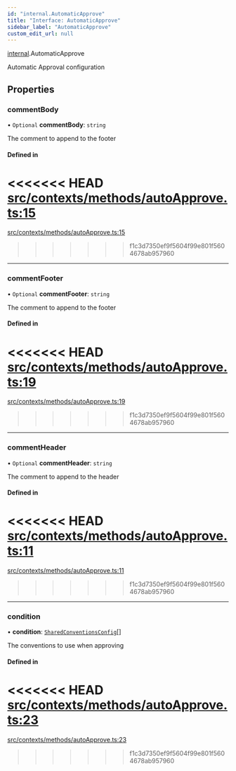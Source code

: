 ```yaml
---
id: "internal.AutomaticApprove"
title: "Interface: AutomaticApprove"
sidebar_label: "AutomaticApprove"
custom_edit_url: null
---
```


[internal](../modules/internal.md).AutomaticApprove

Automatic Approval configuration

## Properties

### commentBody

• `Optional` **commentBody**: `string`

The comment to append to the footer

#### Defined in

<<<<<<< HEAD
[src/contexts/methods/autoApprove.ts:15](https://github.com/Resnovas/smartcloud/blob/b9e22a9/src/contexts/methods/autoApprove.ts#L15)
=======
[src/contexts/methods/autoApprove.ts:15](https://github.com/Resnovas/smartcloud/blob/b91f5b4/src/contexts/methods/autoApprove.ts#L15)
>>>>>>> f1c3d7350ef9f5604f99e801f5604678ab957960

___

### commentFooter

• `Optional` **commentFooter**: `string`

The comment to append to the footer

#### Defined in

<<<<<<< HEAD
[src/contexts/methods/autoApprove.ts:19](https://github.com/Resnovas/smartcloud/blob/b9e22a9/src/contexts/methods/autoApprove.ts#L19)
=======
[src/contexts/methods/autoApprove.ts:19](https://github.com/Resnovas/smartcloud/blob/b91f5b4/src/contexts/methods/autoApprove.ts#L19)
>>>>>>> f1c3d7350ef9f5604f99e801f5604678ab957960

___

### commentHeader

• `Optional` **commentHeader**: `string`

The comment to append to the header

#### Defined in

<<<<<<< HEAD
[src/contexts/methods/autoApprove.ts:11](https://github.com/Resnovas/smartcloud/blob/b9e22a9/src/contexts/methods/autoApprove.ts#L11)
=======
[src/contexts/methods/autoApprove.ts:11](https://github.com/Resnovas/smartcloud/blob/b91f5b4/src/contexts/methods/autoApprove.ts#L11)
>>>>>>> f1c3d7350ef9f5604f99e801f5604678ab957960

___

### condition

• **condition**: [`SharedConventionsConfig`](internal.SharedConventionsConfig.md)[]

The conventions to use when approving

#### Defined in

<<<<<<< HEAD
[src/contexts/methods/autoApprove.ts:23](https://github.com/Resnovas/smartcloud/blob/b9e22a9/src/contexts/methods/autoApprove.ts#L23)
=======
[src/contexts/methods/autoApprove.ts:23](https://github.com/Resnovas/smartcloud/blob/b91f5b4/src/contexts/methods/autoApprove.ts#L23)
>>>>>>> f1c3d7350ef9f5604f99e801f5604678ab957960
